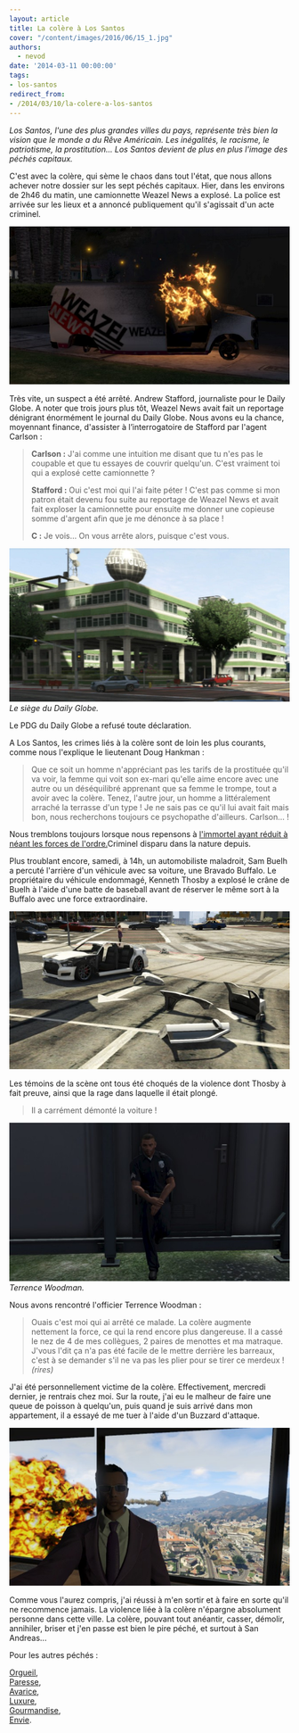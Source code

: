 ```yaml
---
layout: article
title: La colère à Los Santos
cover: "/content/images/2016/06/15_1.jpg"
authors:
  - nevod
date: '2014-03-11 00:00:00'
tags:
- los-santos
redirect_from:
- /2014/03/10/la-colere-a-los-santos
---
```


_Los Santos, l'une des plus grandes villes du pays, représente très bien la vision que le monde a du Rêve Américain. Les inégalités, le racisme, le patriotisme, la prostitution... Los Santos devient de plus en plus l'image des péchés capitaux._

C'est avec la colère, qui sème le chaos dans tout l'état, que nous allons achever notre dossier sur les sept péchés capitaux. Hier, dans les environs de 2h46 du matin, une camionnette Weazel News a explosé. La police est arrivée sur les lieux et a annoncé publiquement qu'il s'agissait d'un acte criminel.

![](/content/images/2016/06/15.jpg)

Très vite, un suspect a été arrêté. Andrew Stafford, journaliste pour le Daily Globe. A noter que trois jours plus tôt, Weazel News avait fait un reportage dénigrant énormément le journal du Daily Globe. Nous avons eu la chance, moyennant finance, d'assister à l’interrogatoire de Stafford par l'agent Carlson :

> **Carlson :** J'ai comme une intuition me disant que tu n'es pas le coupable et que tu essayes de couvrir quelqu'un. C'est vraiment toi qui a explosé cette camionnette ?
> 
> **Stafford :** Oui c'est moi qui l'ai faite péter ! C'est pas comme si mon patron était devenu fou suite au reportage de Weazel News et avait fait exploser la camionnette pour ensuite me donner une copieuse somme d'argent afin que je me dénonce à sa place !
> 
> **C :** Je vois... On vous arrête alors, puisque c'est vous.

![Le siège du Daily Globe.](/content/images/2016/06/15_5.jpg)
_Le siège du Daily Globe._

Le PDG du Daily Globe a refusé toute déclaration.

A Los Santos, les crimes liés à la colère sont de loin les plus courants, comme nous l'explique le lieutenant Doug Hankman :

> Que ce soit un homme n'appréciant pas les tarifs de la prostituée qu'il va voir, la femme qui voit son ex-mari qu'elle aime encore avec une autre ou un déséquilibré apprenant que sa femme le trompe, tout a avoir avec la colère. Tenez, l'autre jour, un homme a littéralement arraché la terrasse d'un type ! Je ne sais pas ce qu'il lui avait fait mais bon, nous recherchons toujours ce psychopathe d'ailleurs. Carlson... !

Nous tremblons toujours lorsque nous repensons à [l'immortel ayant réduit à néant les forces de l'ordre.](/2014/01/04/un-homme-invincible-detruit-tout-sur-son-passage/)Criminel disparu dans la nature depuis.

Plus troublant encore, samedi, à 14h, un automobiliste maladroit, Sam Buelh a percuté l'arrière d'un véhicule avec sa voiture, une Bravado Buffalo. Le propriétaire du véhicule endommagé, Kenneth Thosby a explosé le crâne de Buelh à l'aide d'une batte de baseball avant de réserver le même sort à la Buffalo avec une force extraordinaire.

![](/content/images/2016/06/15_2.jpg)

Les témoins de la scène ont tous été choqués de la violence dont Thosby à fait preuve, ainsi que la rage dans laquelle il était plongé.

> Il a carrément démonté la voiture !

![Terrence Woodman.](/content/images/2016/06/15_3.jpg)
_Terrence Woodman._

Nous avons rencontré l'officier Terrence Woodman :

> Ouais c'est moi qui ai arrêté ce malade. La colère augmente nettement la force, ce qui la rend encore plus dangereuse. Il a cassé le nez de 4 de mes collègues, 2 paires de menottes et ma matraque. J'vous l'dit ça n'a pas été facile de le mettre derrière les barreaux, c'est à se demander s'il ne va pas les plier pour se tirer ce merdeux ! _(rires)_

J'ai été personnellement victime de la colère. Effectivement, mercredi dernier, je rentrais chez moi. Sur la route, j'ai eu le malheur de faire une queue de poisson à quelqu'un, puis quand je suis arrivé dans mon appartement, il a essayé de me tuer à l'aide d'un Buzzard d'attaque.

![](/content/images/2016/06/15_4.jpg)

Comme vous l'aurez compris, j'ai réussi à m'en sortir et à faire en sorte qu'il ne recommence jamais. La violence liée à la colère n'épargne absolument personne dans cette ville. La colère, pouvant tout anéantir, casser, démolir, annihiler, briser et j'en passe est bien le pire péché, et surtout à San Andreas...

Pour les autres péchés :

[Orgueil](/2014/03/08/lorgueil-a-los-santos/),  
[Paresse](/2014/02/24/la-paresse-a-los-santos/),  
[Avarice](/2014/02/22/lavarice-a-los-santos/),  
[Luxure](/2014/02/20/la-luxure-a-los-santos/),  
[Gourmandise](/2014/02/28/la-gourmandise-a-los-santos/),  
[Envie](/2014/02/26/lenvie-a-los-santos/).
